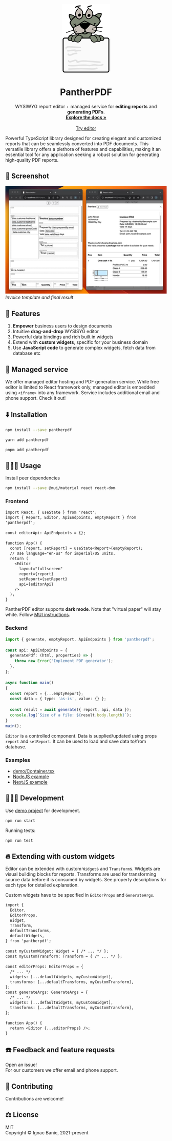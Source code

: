 <div align="center">
  <a href="https://github.com/othneildrew/Best-README-Template">
    <img src="docs/logo.png" alt="Logo" width="150" height="215">
  </a>

  <h1 align="center">PantherPDF</h1>

  <p align="center">
    WYSIWYG report editor + managed service for <strong>editing reports</strong> and <strong>generating PDFs</strong>.
    <br />
    <a href="https://www.pantherpdf.com/docs/"><strong>Explore the docs »</strong></a>
    <br />
    <br />
    <a href="https://www.pantherpdf.com/login/">Try editor</a>
  </p>
</div>

Powerful TypeScript library designed for creating elegant and customized reports that can be seamlessly converted into PDF documents. This versatile library offers a plethora of features and capabilities, making it an essential tool for any application seeking a robust solution for generating high-quality PDF reports.

## 📸 Screenshot
![Report editor in action](docs/screenshot.jpg)
*Invoice template and final result*

## 💪 Features
1. **Empower** business users to design documents
2. Intuitive **drag-and-drop** WYSISYG editor
3. Powerful data bindings and rich built in widgets
4. Extend with **custom widgets**, specific for your business domain
5. Use **JavaScript code** to generate complex widgets, fetch data from database etc

## 💼 Managed service
We offer managed editor hosting and PDF generation service.
While free editor is limited to React framework only, managed editor is embedded
using `<iframe>` into any framework. Service includes
additional email and phone support. Check it out!

## ⬇️ Installation
```sh
npm install --save pantherpdf
```

```sh
yarn add pantherpdf
```

```sh
pnpm add pantherpdf
```

## 👩🏻‍💻 Usage
Install peer dependencies
```sh
npm install --save @mui/material react react-dom
```

### Frontend
```tsx
import React, { useState } from 'react';
import { Report, Editor, ApiEndpoints, emptyReport } from 'pantherpdf';

const editorApi: ApiEndpoints = {};

function App() {
  const [report, setReport] = useState<Report>(emptyReport);
  // Use language="en-us" for imperial/US units.
  return (
    <Editor
      layout="fullscreen"
      report={report}
      setReport={setReport}
      api={editorApi}
    />
  );
}
```

PantherPDF editor supports **dark mode**. Note that "virtual paper" will stay white.
Follow [MUI instructions](https://mui.com/material-ui/customization/dark-mode/).

### Backend
```ts
import { generate, emptyReport, ApiEndpoints } from 'pantherpdf';

const api: ApiEndpoints = {
  generatePdf: (html, properties) => {
    throw new Error('Implement PDF generator');
  },
};

async function main()
{
  const report = {...emptyReport};
  const data = { type: 'as-is', value: {} };

  const result = await generate({ report, api, data });
  console.log(`Size of a file: ${result.body.length}`);
}
main();
```

`Editor` is a controlled component. Data is supplied/updated using props
`report` and `setReport`. It can be used to load and save data to/from database.

### Examples
- [demo/Container.tsx](demo/Container.tsx)
- [NodeJS example](https://github.com/pantherpdf/example-nodejs)
- [NextJS example](https://github.com/pantherpdf/example-nextjs)

## 👷🏻‍♂️ Development
Use [demo project](demo/Container.tsx) for development.
```sh
npm run start
```

Running tests:
```sh
npm run test
```

## 🔥 Extending with custom widgets
Editor can be extended with custom `Widget`s and `Transform`s. Widgets are
visual building blocks for reports. Transforms are used for transforming
source data before it is consumed by widgets. See property descriptions for
each type for detailed explanation.

Custom widgets have to be specified in `EditorProps` and `GenerateArgs`.

```tsx
import {
  Editor,
  EditorProps,
  Widget,
  Transform,
  defaultTransforms,
  defaultWidgets,
} from 'pantherpdf';

const myCustomWidget: Widget = { /* ... */ };
const myCustomTransform: Transform = { /* ... */ };

const editorProps: EditorProps = {
  /* ... */
  widgets: [...defaultWidgets, myCustomWidget],
  transforms: [...defaultTransforms, myCustomTransform],
};
const generateArgs: GenerateArgs = {
  /* ... */
  widgets: [...defaultWidgets, myCustomWidget],
  transforms: [...defaultTransforms, myCustomTransform],
};

function App() {
  return <Editor {...editorProps} />;
}
```

## ☎️ Feedback and feature requests
Open an issue!<br/>
For our customers we offer email and phone support.

## 🤝 Contributing
Contributions are welcome!

## ⚖️ License
MIT<br/>
Copyright © Ignac Banic, 2021-present
